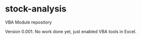 # stock-analysis
VBA Module repository


Version 0.001.  No work done yet, just enabled VBA tools in Excel.
